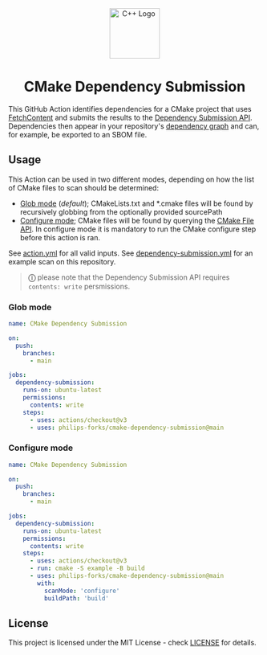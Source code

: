 <div align="center">
<img src="https://user-images.githubusercontent.com/17342434/204997817-e8f9273d-d3d9-4869-9d9a-94d0889acf3d.png" alt="C++ Logo" width="100"/>
</div>

<h1 align="center">
CMake Dependency Submission
</h1>

This GitHub Action identifies dependencies for a CMake project that uses [FetchContent](https://cmake.org/cmake/help/latest/module/FetchContent.html) and submits the results to the [Dependency Submission API](https://docs.github.com/en/code-security/supply-chain-security/understanding-your-software-supply-chain/using-the-dependency-submission-api). Dependencies then appear in your repository's [dependency graph](https://github.com/philips-forks/cmake-dependency-submission/network/dependencies) and can, for example, be exported to an SBOM file.

## Usage

This Action can be used in two different modes, depending on how the list of CMake files to scan should be determined:

- [Glob mode](#glob-mode) (*default*); CMakeLists.txt and *.cmake files will be found by recursively globbing from the optionally provided sourcePath
- [Configure mode](#configure-mode); CMake files will be found by querying the [CMake File API](https://cmake.org/cmake/help/latest/manual/cmake-file-api.7.html#manual:cmake-file-api(7)). In configure mode it is mandatory to run the CMake configure step before this action is ran.

See [action.yml](action.yml) for all valid inputs.
See [dependency-submission.yml](.github/workflows/dependency-submission.yml) for an example scan on this repository.

> **&#9432;** please note that the Dependency Submission API requires `contents: write` persmissions.

### Glob mode

```yml
name: CMake Dependency Submission

on:
  push:
    branches:
      - main

jobs:
  dependency-submission:
    runs-on: ubuntu-latest
    permissions:
      contents: write
    steps:
      - uses: actions/checkout@v3
      - uses: philips-forks/cmake-dependency-submission@main
```

### Configure mode

```yml
name: CMake Dependency Submission

on:
  push:
    branches:
      - main

jobs:
  dependency-submission:
    runs-on: ubuntu-latest
    permissions:
      contents: write
    steps:
      - uses: actions/checkout@v3
      - run: cmake -S example -B build
      - uses: philips-forks/cmake-dependency-submission@main
        with:
          scanMode: 'configure'
          buildPath: 'build'
```

## License

This project is licensed under the MIT License - check [LICENSE](LICENSE) for details.
